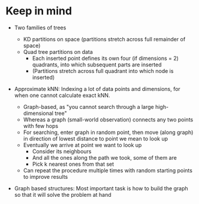 # Keep in mind

- Two families of trees
  - KD partitions on space (partitions stretch across full remainder of space)
  - Quad tree partitions on data
    - Each inserted point defines its own four (if dimensions = 2) quadrants,
      into which subsequent parts are inserted
    - (Partitions stretch across full quadrant into which node is inserted)

- Approximate kNN: Indexing a lot of data points and dimensions, for when one
  cannot calculate exact kNN.
  - Graph-based, as "you cannot search through a large high-dimensional tree"
  - Whereas a graph (small-world observation) connects any two points with few
    hops
  - For searching, enter graph in random point, then move (along graph) in
    direction of lowest distance to point we mean to look up
  - Eventually we arrive at point we want to look up
    - Consider its neighbours
    - And all the ones along the path we took, some of them are
    - Pick k nearest ones from that set
  - Can repeat the procedure multiple times with random starting points to
    improve results

- Graph based structures: Most important task is how to build the graph so that
  it will solve the problem at hand

